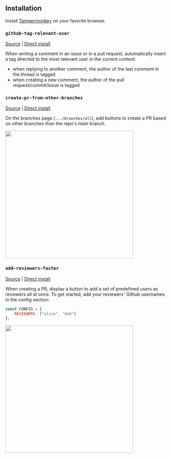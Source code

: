 ## Installation

Install [Tampermonkey](https://www.tampermonkey.net/) on your favorite browser.

### `github-tag-relevant-user`

[Source](https://github.com/colingrodecoeur360/userscripts/blob/master/github-tag-relevant-user.user.js) | [Direct install](https://raw.githubusercontent.com/colingrodecoeur360/userscripts/master/github-tag-relevant-user.user.js)

When writing a comment in an issue or in a pull request, automatically insert a tag directed to the most relevant user in the current context:
  - when replying to another comment, the author of the last comment in the thread is tagged  
  - when creating a new comment, the author of the pull request/commit/issue is tagged

### `create-pr-from-other-branches`

[Source](https://github.com/colingrodecoeur360/userscripts/blob/master/create-pr-from-other-branches.user.js) | [Direct install](https://raw.githubusercontent.com/colingrodecoeur360/userscripts/master/create-pr-from-other-branches.user.js)

On the branches page (`.../branches/all`), add buttons to create a PR based on other branches than the repo's main branch.

<img src="https://user-images.githubusercontent.com/51365591/94721773-9f52b300-0356-11eb-9152-7ab13b160470.png" width="400">

### `add-reviewers-faster`

[Source](https://github.com/colingrodecoeur360/userscripts/blob/master/add-reviewers-faster.user.js) | [Direct install](https://raw.githubusercontent.com/colingrodecoeur360/userscripts/master/add-reviewers-faster.user.js)

When creating a PR, display a button to add a set of predefined users as reviewers all at once.
To get started, add your reviewers' Github usernames in the config section:

```js
const CONFIG = {
    REVIEWERS: ["alice", "bob"]
};
```

<img src="https://user-images.githubusercontent.com/51365591/97641560-769c0700-1a43-11eb-88a0-d6e413327854.png" width="400">
